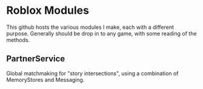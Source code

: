 # Roblox Modules
This github hosts the various modules I make, each with a different purpose.
Generally should be drop in to any game, with some reading of the methods.

## PartnerService
Global matchmaking for "story intersections", using a combination of MemoryStores and Messaging.